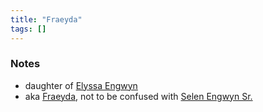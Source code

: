 ```yaml
---
title: "Fraeyda"
tags: []
---
```


### Notes 

- daughter of [Elyssa Engwyn](content/NPCs/Elyssa%20Engwyn.md)
- aka [Fraeyda](content/PCs/Fraeyda.md), not to be confused with [Selen Engwyn Sr.](content/NPCs/Selen%20Engwyn%20Sr..md)

